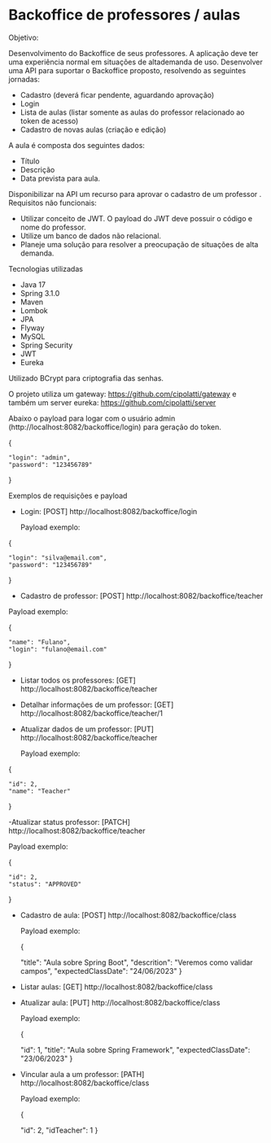 # Backoffice de professores / aulas

Objetivo:

Desenvolvimento do Backoffice de seus professores. A aplicação deve ter uma experiência normal em situações de altademanda de uso.
Desenvolver uma API para suportar o Backoffice proposto, resolvendo as seguintes jornadas:

- Cadastro (deverá ficar pendente, aguardando aprovação)
- Login
- Lista de aulas (listar somente as aulas do professor relacionado ao token de acesso)
- Cadastro de novas aulas (criação e edição)

A aula é composta dos seguintes dados:

- Título
- Descrição
- Data prevista para aula.

Disponibilizar na API um recurso para aprovar o cadastro de um professor
.
Requisitos não funcionais:

- Utilizar conceito de JWT. O payload do JWT deve possuir o código e nome do professor.
- Utilize um banco de dados não relacional.
- Planeje uma solução para resolver a preocupação de situações de alta demanda.

Tecnologias utilizadas

- Java 17
- Spring 3.1.0
- Maven
- Lombok
- JPA
- Flyway
- MySQL
- Spring Security
- JWT
- Eureka
  
Utilizado BCrypt para criptografia das senhas.

O projeto utiliza um gateway: https://github.com/cipolatti/gateway e também um server eureka: https://github.com/cipolatti/server

Abaixo o payload para logar com o usuário admin (http://localhost:8082/backoffice/login) para geração do token.

{

    "login": "admin",
    "password": "123456789"
}

  Exemplos de requisições e payload

  - Login: [POST] http://localhost:8082/backoffice/login

    Payload exemplo:

 {
 
    "login": "silva@email.com",
    "password": "123456789"
 }

  - Cadastro de professor: [POST] http://localhost:8082/backoffice/teacher
    
  Payload exemplo:
    
{

    "name": "Fulano",
    "login": "fulano@email.com"
    
}

- Listar todos os professores: [GET] http://localhost:8082/backoffice/teacher
- Detalhar informações de um professor: [GET] http://localhost:8082/backoffice/teacher/1
- Atualizar dados de um professor: [PUT] http://localhost:8082/backoffice/teacher
 
  Payload exemplo:

{

    "id": 2,
    "name": "Teacher"
}

-Atualizar status professor: [PATCH] http://localhost:8082/backoffice/teacher

Payload exemplo:

{

    "id": 2,
    "status": "APPROVED"
}
    
- Cadastro de aula: [POST] http://localhost:8082/backoffice/class

  Payload exemplo:

  {
  
    "title": "Aula sobre Spring Boot",
    "descrition": "Veremos como validar campos",
    "expectedClassDate": "24/06/2023"
  }

- Listar aulas: [GET] http://localhost:8082/backoffice/class
- Atualizar aula: [PUT] http://localhost:8082/backoffice/class

  Payload exemplo:

  {
  
    "id": 1,
    "title": "Aula sobre Spring Framework",
    "expectedClassDate": "23/06/2023"
  }

- Vincular aula a um professor: [PATH] http://localhost:8082/backoffice/class

  Payload exemplo:

  {
  
    "id": 2,
    "idTeacher": 1
  }










